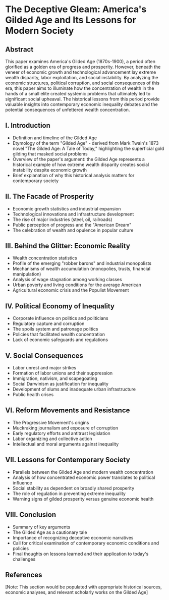 # The Deceptive Gleam: America's Gilded Age and Its Lessons for Modern Society

## Abstract
This paper examines America's Gilded Age (1870s-1900), a period often glorified as a golden era of progress and prosperity. However, beneath the veneer of economic growth and technological advancement lay extreme wealth disparity, labor exploitation, and social instability. By analyzing the economic structures, political corruption, and social consequences of this era, this paper aims to illuminate how the concentration of wealth in the hands of a small elite created systemic problems that ultimately led to significant social upheaval. The historical lessons from this period provide valuable insights into contemporary economic inequality debates and the potential consequences of unfettered wealth concentration.

## I. Introduction
* Definition and timeline of the Gilded Age
* Etymology of the term "Gilded Age" - derived from Mark Twain's 1873 novel "The Gilded Age: A Tale of Today," highlighting the superficial gold gilding that masked social problems
* Overview of the paper's argument: the Gilded Age represents a historical example of how extreme wealth disparity creates social instability despite economic growth
* Brief explanation of why this historical analysis matters for contemporary society

## II. The Facade of Prosperity
* Economic growth statistics and industrial expansion
* Technological innovations and infrastructure development
* The rise of major industries (steel, oil, railroads)
* Public perception of progress and the "American Dream"
* The celebration of wealth and opulence in popular culture

## III. Behind the Glitter: Economic Reality
* Wealth concentration statistics
* Profile of the emerging "robber barons" and industrial monopolists
* Mechanisms of wealth accumulation (monopolies, trusts, financial manipulation)
* Analysis of wage stagnation among working classes
* Urban poverty and living conditions for the average American
* Agricultural economic crisis and the Populist Movement

## IV. Political Economy of Inequality
* Corporate influence on politics and politicians
* Regulatory capture and corruption
* The spoils system and patronage politics
* Policies that facilitated wealth concentration
* Lack of economic safeguards and regulations

## V. Social Consequences
* Labor unrest and major strikes
* Formation of labor unions and their suppression
* Immigration, nativism, and scapegoating
* Social Darwinism as justification for inequality
* Development of slums and inadequate urban infrastructure
* Public health crises

## VI. Reform Movements and Resistance
* The Progressive Movement's origins
* Muckraking journalism and exposure of corruption
* Early regulatory efforts and antitrust legislation
* Labor organizing and collective action
* Intellectual and moral arguments against inequality

## VII. Lessons for Contemporary Society
* Parallels between the Gilded Age and modern wealth concentration
* Analysis of how concentrated economic power translates to political influence
* Social stability as dependent on broadly shared prosperity
* The role of regulation in preventing extreme inequality
* Warning signs of gilded prosperity versus genuine economic health

## VIII. Conclusion
* Summary of key arguments
* The Gilded Age as a cautionary tale
* Importance of recognizing deceptive economic narratives
* Call for critical examination of contemporary economic conditions and policies
* Final thoughts on lessons learned and their application to today's challenges

## References

[Note: This section would be populated with appropriate historical sources, economic analyses, and relevant scholarly works on the Gilded Age]
